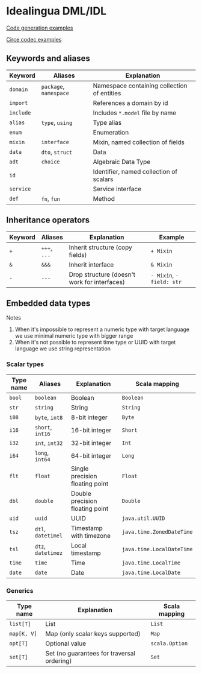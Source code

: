 # Idealingua DML/IDL

[Code generation examples](cogen.md)

[Circe codec examples](cogen-circe.md)

## Keywords and aliases

Keyword     | Aliases                | Explanation                                 |
------------| ---------------------- | ------------------------------------------- |
`domain`    | `package`, `namespace` | Namespace containing collection of entities |
`import`    |                        | References a domain by id                   |
`include`   |                        | Includes `*.model` file by name             |
`alias`     | `type`, `using`        | Type alias                                  |
`enum`      |                        | Enumeration                                 |
`mixin`     | `interface`            | Mixin, named collection of fields           |
`data`      | `dto`, `struct`        | Data                                        |
`adt`       | `choice`               | Algebraic Data Type                         |
`id`        |                        | Identifier, named collection of scalars     |
`service`   |                        | Service interface                           |
`def`       | `fn`, `fun`            | Method                                      |

## Inheritance operators

Keyword     | Aliases                | Explanation                                          | Example                       |  
------------| ---------------------- | ---------------------------------------------------- | ------------------------------|
`+`         | `+++`, `...`           | Inherit structure (copy fields)                      | `+ Mixin`                     |
`&`         | `&&&`                  | Inherit interface                                    | `& Mixin`                     | 
`-`         | `---`                  | Drop structure (doesn't work for interfaces)         | `- Mixin`, `- field: str`     |

## Embedded data types

Notes


1. When it's impossible to represent a numeric type with target language we use minimal numeric type with bigger range
2. When it's not possible to represent time type or UUID with target language we use string representation
  

### Scalar types

Type name   | Aliases                | Explanation                                 | Scala mapping                |
------------| ---------------------- | ------------------------------------------- | -----------------------------|
`bool`      | `boolean`              | Boolean                                     | `Boolean`                    |
`str`       | `string`               | String                                      | `String`                     |
`i08`       | `byte`, `int8`         | 8-bit integer                               | `Byte`                       |
`i16`       | `short`, `int16`       | 16-bit integer                              | `Short`                      |
`i32`       | `int`, `int32`         | 32-bit integer                              | `Int`                        |
`i64`       | `long`, `int64`        | 64-bit integer                              | `Long`                       |
`flt`       | `float`                | Single precision floating point             | `Float`                      |
`dbl`       | `double`               | Double precision floating point             | `Double`                     |
`uid`       | `uuid`                 | UUID                                        | `java.util.UUID`             |
`tsz`       | `dtl`, `datetimel`     | Timestamp with timezone                     | `java.time.ZonedDateTime`    |
`tsl`       | `dtz`, `datetimez`     | Local timestamp                             | `java.time.LocalDateTime`    |
`time`      | `time`                 | Time                                        | `java.time.LocalTime`        |
`date`      | `date`                 | Date                                        | `java.time.LocalDate`        |

### Generics

Type name    | Explanation                                 | Scala mapping  | 
------------ | ------------------------------------------- | -------------- |
`list[T]`    | List                                        | `List`         |
`map[K, V]`  | Map (only scalar keys supported)            | `Map`          |
`opt[T]`     | Optional value                              | `scala.Option` |
`set[T]`     | Set (no guarantees for traversal ordering)  | `Set`          |

